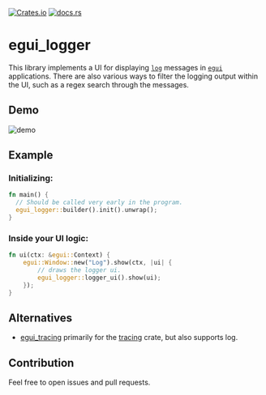 [![Crates.io](https://img.shields.io/crates/v/egui_logger)](https://crates.io/crates/egui_logger)
[![docs.rs](https://img.shields.io/docsrs/egui_logger)](https://docs.rs/egui_logger/latest/egui_logger/)



# egui_logger
This library implements a UI for displaying [`log`](https://crates.io/crates/log) messages in [`egui`](https://crates.io/crates/egui) applications.
There are also various ways to filter the logging output within the UI, such as a regex search through the messages.

## Demo
![demo](images/egui_logger.png "Demo")

## Example

### Initializing:
```rust
fn main() {
  // Should be called very early in the program.
  egui_logger::builder().init().unwrap();
}
```

### Inside your UI logic:
```rust
fn ui(ctx: &egui::Context) {
    egui::Window::new("Log").show(ctx, |ui| {
        // draws the logger ui.
        egui_logger::logger_ui().show(ui);
    });
}
```

## Alternatives
- [egui_tracing](https://crates.io/crates/egui_tracing) primarily for the [tracing](https://crates.io/crates/tracing) crate, but also supports log.

## Contribution
Feel free to open issues and pull requests.
